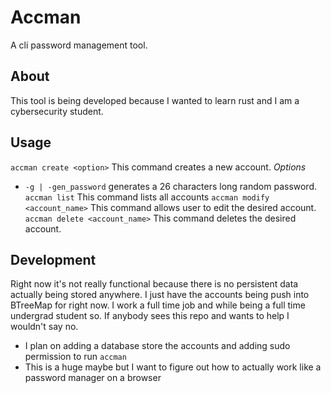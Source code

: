 # Accman
  A cli password management tool.
## About
  This tool is being developed because I wanted to learn rust and I am a cybersecurity student.
## Usage
`accman create <option>`
  This command creates a new account.
*Options*
- `-g | -gen_password` generates a 26 characters long random password.
`accman list`
  This command lists all accounts
`accman modify <account_name>`
  This command allows user to edit the desired account.
`accman delete <account_name>`
  This command deletes the desired account.
## Development
Right now it's not really functional because there is no persistent data actually being stored anywhere. I just have the accounts being push into BTreeMap for right now. I work a full time job and while being a full time undergrad student so. If anybody sees this repo and wants to help I wouldn't say no.
- I plan on adding a database store the accounts and adding sudo permission to run `accman`
- This is a huge maybe but I want to figure out how to actually work like a password manager on a browser
